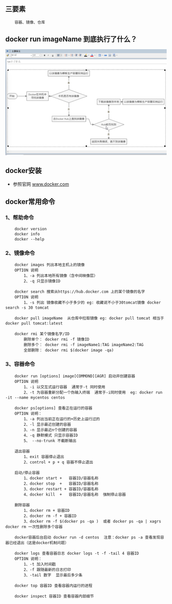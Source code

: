 ## 三要素
        容器、镜像、仓库

## docker run imageName 到底执行了什么？
![image](https://github.com/zhangfuyin/java/blob/master/docker/images/docker_run.jpeg)


## docker安装 
  * 参照官网 www.docker.com


## docker常用命令
### 1、帮助命令

        docker version
        docker info 
        docker --help

### 2、镜像命令

        docker images 列出本地主机上的镜像
        OPTION 说明
            1、-a 列出本地所有镜像（含中间映像层）
            2、-q 只显示镜像ID

        docker search 搜索从https://hub.docker.com 上的某个镜像的名字
        OPTION 说明
            1、-s 列出 镜像收藏不小于多少的 eg: 收藏说不小于30tomcat镜像 docker search -s 30 tomcat  

        docker pull imageName  从仓库中拉取镜像 eg: docker pull tomcat 相当于 docker pull tomcat:latest

        docker rmi 某个镜像名字/ID 
            删除单个： docker rmi -f 镜像ID
            删除多个： docker rmi -f imageName1:TAG imageName2:TAG
            全部删除： docker rmi $(docker image -qa)

### 3、容器命令

        docker run [options] image[COMMOND][AGR] 启动并创建容器
        OPTION 说明
            1、-i 以交互式运行容器  通常于-t 同时使用
            2、-t 为容器重新分配一个伪输入终端  通常于-i同时使用  eg: docker run -it --name mycentos centos

        docker ps[options] 查看正在运行的容器
        OPTION 说明：
            1、-a 列出当前正在运行的+历史上运行过的
            2、-l 显示最近创建的容器
            3、-n 显示最近n个创建的容器
            4、-q 静默模式 只显示容器ID
            5、 --no-trunk 不截断输出
        
        退出容器
            1、exit 容器停止退出
            2、control + p + q 容器不停止退出

        启动/停止容器
            1、docker start +   容器ID/容器名称
            2、docker stop  +   容器ID/容器名称
            3、docker restart + 容器ID/容器名称
            4、docker kill  +   容器ID/容器名称  强制停止容器

        删除容器
            1、docker rm + 容器ID
            2、docker rm -f + 容器ID
            3、docker rm -f $(docker ps -qa )  或者 docker ps -qa | xagrs docker rm 一次性删除多个容器

        docker容器后台启动 docker run -d centos  注意：docker ps -a 查看发现容器已经退出（这是docker机制问题）

        docker logs 查看容器日志 docker logs -t -f -tail 4 容器ID
        OPTION 说明：
            1、-t 加入时间戳
            2、-f 跟随最新的日志打印
            3、-tail 数字  显示最后多少条

        docker top 容器ID 查看容器内运行的进程

        docker inspect 容器ID 查看容器内部细节

